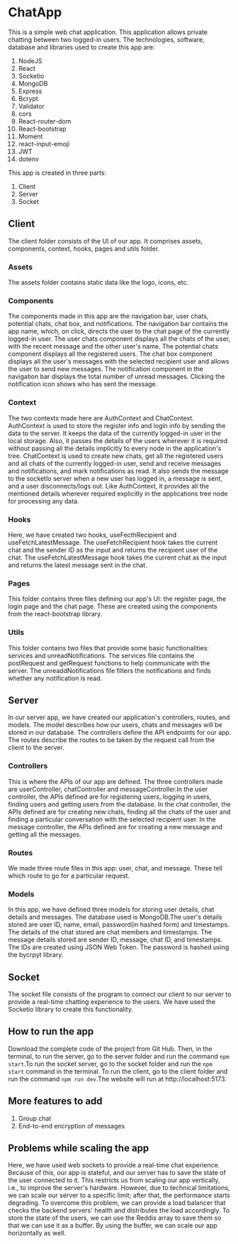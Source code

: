 # ChatApp
 This is a simple web chat application. This application allows private chatting between two logged-in users. The technologies, software, database and libraries used to create this app are:
  1. NodeJS
  2. React
  3. Socketio
  4. MongoDB
  5. Express
  6. Bcrypt
  7. Validator
  8. cors
  9. React-router-dom
  10. React-bootstrap
  11. Moment
  12. react-input-emoji
  13. JWT
  14. dotenv


This app is created in three parts:
 1. Client
 2. Server
 3. Socket

## Client
The client folder consists of the UI of our app. It comprises assets, components, context, hooks, pages and utils folder. 

 ### Assets
 The assets folder contains static data like the logo, icons, etc.

 ### Components
 The components made in this app are the navigation bar, user chats, potential chats, chat box, and notifications.
 The navigation bar contains the app name, which, on click, directs the user to the chat page of the currently logged-in user. The user chats component displays all the chats of the user, with the recent message and the other user's name. The potential chats component displays all the registered users. The chat box component displays all the user's messages with the selected recipient user and allows the user to send new messages. The notification component in the navigation bar displays the total number of unread messages. Clicking the notification icon shows who has sent the message.
 
 ### Context
 The two contexts made here are AuthContext and ChatContext.
 AuthContext is used to store the register info and login info by sending the data to the server. It keeps the data of the currently logged-in user in the local storage. Also, it passes the details of the users wherever it is required without passing all the details implicitly to every node in the application's tree. 
 ChatContext is used to create new chats, get all the registered users and all chats of the currently logged-in user, send and receive messages and notifications, and mark notifications as read. It also sends the message to the socketIo server when a new user has logged in, a message is sent, and a user disconnects/logs out. Like AuthContext, it provides all the mentioned details wherever required  explicitly in the applications tree node for processing any data.
 
 ### Hooks
 Here, we have created two hooks, useFecthRecipient and useFetchLatestMessage. The useFetchRecipient hook takes the current chat and the sender ID as the input and returns the recipient user of the chat. The useFetchLatestMessage hook takes the current chat as the input and returns the latest message sent in the chat.
 
 ### Pages
 This folder contains three files defining our app's UI: the register page, the login page and the chat page. These are created using the components from the react-bootstrap library.
 
 ### Utils
This folder contains two files that provide some basic functionalities: services and unreadNotifications. The services file contains the postRequest and getRequest functions to help communicate with the server. The unreaddNotifications file filters the notifications and finds whether any notification is read.
## Server
In our server app, we have created our application's controllers, routes, and models. The model describes how our users, chats and messages will be stored in our database. The controllers define the API endpoints for our app. The routes describe the routes to be taken by the request call from the client to the server.

 ### Controllers
 This is where the APIs of our app are defined. The three controllers made are userController, chatController and messageController.In the user controller, the APIs defined are for registering users, logging in users, finding users and getting users from the database. In the chat controller, the APIs defined are for creating new chats, finding all the chats of the user and finding a particular conversation with the selected recipient user. In the message controller, the APIs defined are for creating a new message and getting all the messages.
 ### Routes
 We made three route files in this app: user, chat, and message. These tell which route to go for a particular request.
 
 ### Models
 In this app, we have defined three models for storing user details, chat details and messages. The database used is MongoDB.The user's details stored are user ID, name, email, password(in hashed form) and timestamps. The details of the chat stored are chat members and timestamps. The message details stored are sender ID, message, chat ID, and timestamps. The IDs are created using JSON Web Token. The password is hashed using the bycrpyt library.

## Socket
The socket file consists of the program to connect our client to our server to provide a real-time chatting experience to the users. We have used the Socketio library to create this functionality.

## How to run the app
Download the complete code of the project from Git Hub. Then, in the terminal, to run the server, go to the server folder and run the command `npm start`.To run the socket server, go to the socket folder and run the `npm start` command in the terminal. To run the client, go to the client folder and run the command `npm run dev`.The website will run at http://localhost:5173.

## More features to add
1. Group chat
2. End-to-end encryption of messages

## Problems while scaling the app
Here, we have used web sockets to provide a real-time chat experience. Because of this, our app is stateful, and our server has to save the state of the user connected to it. This restricts us from scaling our app vertically, i.e., to improve the server's hardware. However, due to technical limitations, we can scale our server to a specific limit; after that, the performance starts degrading. To overcome this problem, we can provide a load balancer that checks the backend servers' health and distributes the load accordingly. To store the state of the users, we can use the Reddis array to save them so that we can use it as a buffer. By using the buffer, we can scale our app horizontally as well.
